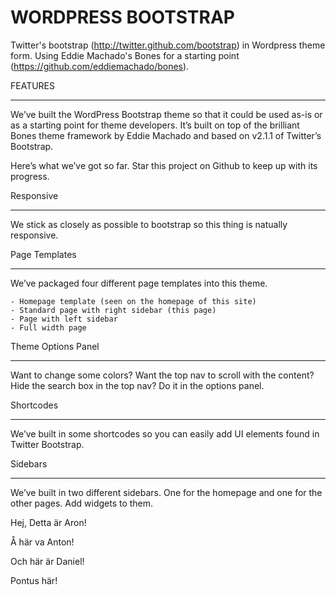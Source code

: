 WORDPRESS BOOTSTRAP
===================

Twitter's bootstrap (http://twitter.github.com/bootstrap) in Wordpress theme form. Using Eddie Machado's Bones for a starting point (https://github.com/eddiemachado/bones). 

FEATURES
________

We’ve built the WordPress Bootstrap theme so that it could be used as-is or as a starting point for theme developers. It’s built on top of the brilliant Bones theme framework by Eddie Machado and based on v2.1.1 of Twitter’s Bootstrap.

Here’s what we’ve got so far. Star this project on Github to keep up with its progress.

Responsive
__________

We stick as closely as possible to bootstrap so this thing is natually responsive. 

Page Templates
______________

We’ve packaged four different page templates into this theme.

    - Homepage template (seen on the homepage of this site)
    - Standard page with right sidebar (this page)
    - Page with left sidebar
    - Full width page

Theme Options Panel
___________________

Want to change some colors? Want the top nav to scroll with the content? Hide the search box in the top nav? Do it in the options panel.

Shortcodes
__________

We’ve built in some shortcodes so you can easily add UI elements found in Twitter Bootstrap.

Sidebars
________

We’ve built in two different sidebars. One for the homepage and one for the other pages. Add widgets to them.



Hej, Detta är Aron!

Å här va Anton!

Och här är Daniel!

Pontus här!
